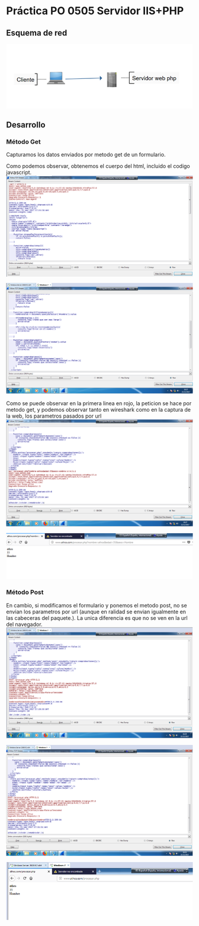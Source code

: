 # Práctica PO 0505 Servidor IIS+PHP

## Esquema de red

![esquema-de-red](esquema-de-red.png)

## Desarrollo

### Método Get

Capturamos los datos enviados por metodo get de un formulario.

Como podemos observar, obtenemos el cuerpo del html, incluido el codigo javascript.
![metodo-get-1](metodo-get-1.png)

![metodo-get-2](metodo-get-2.png)

Como se puede observar en la primera linea en rojo, la peticion se hace por metodo get, y podemos observar tanto en wireshark como en la captura de la web, los parametros pasados por url
![metodo-get-3](metodo-get-3.png)

![metodo-get-4](metodo-get-4.png)

### Método Post

En cambio, si modificamos el formulario y ponemos el metodo post, no se envian los parametros por url (aunque en ralidad se envian igualmente en las cabeceras del paquete.). La unica diferencia es que no se ven en la url del navegador.
![metodo-post-1](metodo-post-1.png)

![metodo-post-2](metodo-post-2.png)


![metodo-post-3](metodo-post-3.png)
